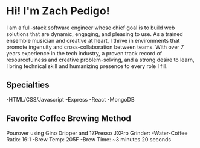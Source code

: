 # Hi! I'm Zach Pedigo!

I am a full-stack software engineer whose chief goal is to build web solutions that are dynamic, engaging, and pleasing to use. As a trained ensemble musician and creative at heart, I thrive in environments that promote ingenuity and cross-collaboration between teams. With over 7 years experience in the tech industry, a proven track record of resourcefulness and creative problem-solving, and a strong desire to learn, I bring technical skill and humanizing presence to every role I fill.

## Specialties
-HTML/CSS/Javascript
-Express
-React
-MongoDB

## Favorite Coffee Brewing Method
Pourover using Gino Dripper and 1ZPresso JXPro Grinder:
 -Water-Coffee Ratio: 16:1
 -Brew Temp: 205F
 -Brew Time: ~3 minutes 20 seconds




<!--
**kerBamf/kerBamf** is a ✨ _special_ ✨ repository because its `README.md` (this file) appears on your GitHub profile.

Here are some ideas to get you started:

- 🔭 I’m currently working on ...
- 🌱 I’m currently learning ...
- 👯 I’m looking to collaborate on ...
- 🤔 I’m looking for help with ...
- 💬 Ask me about ...
- 📫 How to reach me: ...
- 😄 Pronouns: ...
- ⚡ Fun fact: ...
-->
